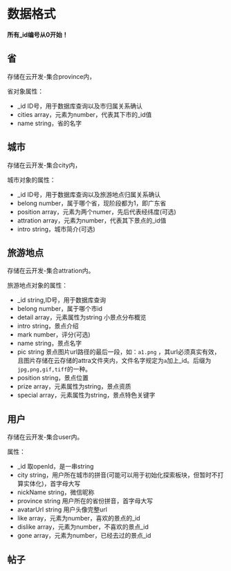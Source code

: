 # 数据格式

**所有_id编号从0开始！**

## 省

存储在云开发-集合province内，

省对象属性：

- _id ID号，用于数据库查询以及市归属关系确认
- cities array，元素为number，代表其下市的_id值
- name string，省的名字

## 城市

存储在云开发-集合city内，

城市对象的属性：

- _id ID号，用于数据库查询以及旅游地点归属关系确认
- belong number，属于哪个省，现阶段都为1，即广东省
- position array，元素为两个numer，先后代表经纬度(可选)
- attration array，元素为number，代表其下景点的_id值
- intro string，城市简介(可选)

## 旅游地点

存储在云开发-集合attration内。

旅游地点对象的属性：

- _id string,ID号，用于数据库查询
- belong number，属于哪个市id
- detail array，元素属性为string 小景点分布概览
- intro string，景点介绍
- mark number，评分(可选)
- name string，景点名字
- pic string 景点图片url路径的最后一段，如：`a1.png` ，其url必须真实有效，且图片存储在云存储的attra文件夹内，文件名字规定为`a`加上_id。后缀为`jpg,png,gif,tiff`的一种。
- position string，景点位置
- prize array，元素属性为string，景点资质
- special array，元素属性为string，景点特色关键字

## 用户

存储在云开发-集合user内。

属性：

- _id 取openId，是一串string
- city string，用户所在城市的拼音(可能可以用于初始化探索板块，但暂时不打算实体化)，首字母大写
- nickName string，微信昵称
- province string 用户所在的省份拼音，首字母大写
- avatarUrl string 用户头像完整url
- like array，元素为number，喜欢的景点的_id
- dislike array，元素为number，不喜欢的景点_id
- gone array，元素为number，已经去过的景点_id



## 帖子